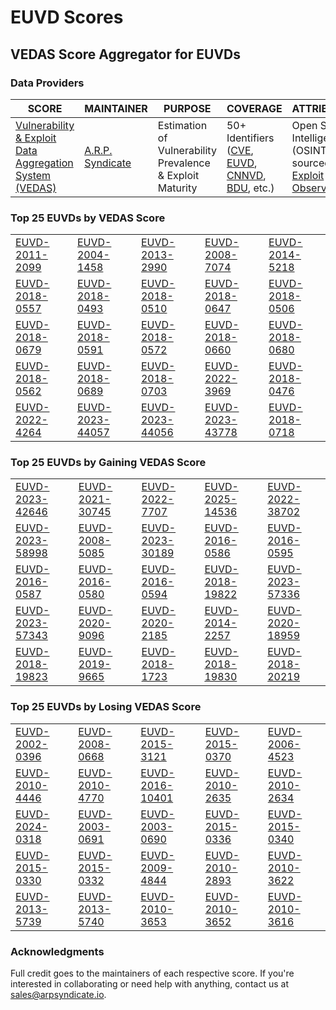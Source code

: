 
# EUVD Scores
## VEDAS Score Aggregator for EUVDs 

### Data Providers
| SCORE | MAINTAINER | PURPOSE | COVERAGE | ATTRIBUTION | FREQUENCY |
| ----- | ---------- | ------- | -------- | ----------- | --------- |
| [Vulnerability & Exploit Data Aggregation System (VEDAS)](https://vedas.arpsyndicate.io) | [A.R.P. Syndicate](https://www.arpsyndicate.io) | Estimation of Vulnerability Prevalence & Exploit Maturity | 50+ Identifiers ([CVE](https://github.com/ARPSyndicate/cve-scores), [EUVD](https://github.com/ARPSyndicate/euvd-scores), [CNNVD](https://github.com/ARPSyndicate/cnnvd-scores), [BDU](https://github.com/ARPSyndicate/bdu-scores), etc.) | Open Source Intelligence (OSINT) sourced from [Exploit Observer](https://www.exploit.observer) | 6-8 Hours |




<h3>Top 25 EUVDs by VEDAS Score</h3>

<table>
  <tr>
    <td><a href='https://vedas.arpsyndicate.io/?vuln=EUVD-2011-2099'>EUVD-2011-2099</a></td>
    <td><a href='https://vedas.arpsyndicate.io/?vuln=EUVD-2004-1458'>EUVD-2004-1458</a></td>
    <td><a href='https://vedas.arpsyndicate.io/?vuln=EUVD-2013-2990'>EUVD-2013-2990</a></td>
    <td><a href='https://vedas.arpsyndicate.io/?vuln=EUVD-2008-7074'>EUVD-2008-7074</a></td>
    <td><a href='https://vedas.arpsyndicate.io/?vuln=EUVD-2014-5218'>EUVD-2014-5218</a></td>
  </tr>
  <tr>
    <td><a href='https://vedas.arpsyndicate.io/?vuln=EUVD-2018-0557'>EUVD-2018-0557</a></td>
    <td><a href='https://vedas.arpsyndicate.io/?vuln=EUVD-2018-0493'>EUVD-2018-0493</a></td>
    <td><a href='https://vedas.arpsyndicate.io/?vuln=EUVD-2018-0510'>EUVD-2018-0510</a></td>
    <td><a href='https://vedas.arpsyndicate.io/?vuln=EUVD-2018-0647'>EUVD-2018-0647</a></td>
    <td><a href='https://vedas.arpsyndicate.io/?vuln=EUVD-2018-0506'>EUVD-2018-0506</a></td>
  </tr>
  <tr>
    <td><a href='https://vedas.arpsyndicate.io/?vuln=EUVD-2018-0679'>EUVD-2018-0679</a></td>
    <td><a href='https://vedas.arpsyndicate.io/?vuln=EUVD-2018-0591'>EUVD-2018-0591</a></td>
    <td><a href='https://vedas.arpsyndicate.io/?vuln=EUVD-2018-0572'>EUVD-2018-0572</a></td>
    <td><a href='https://vedas.arpsyndicate.io/?vuln=EUVD-2018-0660'>EUVD-2018-0660</a></td>
    <td><a href='https://vedas.arpsyndicate.io/?vuln=EUVD-2018-0680'>EUVD-2018-0680</a></td>
  </tr>
  <tr>
    <td><a href='https://vedas.arpsyndicate.io/?vuln=EUVD-2018-0562'>EUVD-2018-0562</a></td>
    <td><a href='https://vedas.arpsyndicate.io/?vuln=EUVD-2018-0689'>EUVD-2018-0689</a></td>
    <td><a href='https://vedas.arpsyndicate.io/?vuln=EUVD-2018-0703'>EUVD-2018-0703</a></td>
    <td><a href='https://vedas.arpsyndicate.io/?vuln=EUVD-2022-3969'>EUVD-2022-3969</a></td>
    <td><a href='https://vedas.arpsyndicate.io/?vuln=EUVD-2018-0476'>EUVD-2018-0476</a></td>
  </tr>
  <tr>
    <td><a href='https://vedas.arpsyndicate.io/?vuln=EUVD-2022-4264'>EUVD-2022-4264</a></td>
    <td><a href='https://vedas.arpsyndicate.io/?vuln=EUVD-2023-44057'>EUVD-2023-44057</a></td>
    <td><a href='https://vedas.arpsyndicate.io/?vuln=EUVD-2023-44056'>EUVD-2023-44056</a></td>
    <td><a href='https://vedas.arpsyndicate.io/?vuln=EUVD-2023-43778'>EUVD-2023-43778</a></td>
    <td><a href='https://vedas.arpsyndicate.io/?vuln=EUVD-2018-0718'>EUVD-2018-0718</a></td>
  </tr>
</table>


<h3>Top 25 EUVDs by Gaining VEDAS Score</h3>

<table>
  <tr>
    <td><a href='https://vedas.arpsyndicate.io/?vuln=EUVD-2023-42646'>EUVD-2023-42646</a></td>
    <td><a href='https://vedas.arpsyndicate.io/?vuln=EUVD-2021-30745'>EUVD-2021-30745</a></td>
    <td><a href='https://vedas.arpsyndicate.io/?vuln=EUVD-2022-7707'>EUVD-2022-7707</a></td>
    <td><a href='https://vedas.arpsyndicate.io/?vuln=EUVD-2025-14536'>EUVD-2025-14536</a></td>
    <td><a href='https://vedas.arpsyndicate.io/?vuln=EUVD-2022-38702'>EUVD-2022-38702</a></td>
  </tr>
  <tr>
    <td><a href='https://vedas.arpsyndicate.io/?vuln=EUVD-2023-58998'>EUVD-2023-58998</a></td>
    <td><a href='https://vedas.arpsyndicate.io/?vuln=EUVD-2008-5085'>EUVD-2008-5085</a></td>
    <td><a href='https://vedas.arpsyndicate.io/?vuln=EUVD-2023-30189'>EUVD-2023-30189</a></td>
    <td><a href='https://vedas.arpsyndicate.io/?vuln=EUVD-2016-0586'>EUVD-2016-0586</a></td>
    <td><a href='https://vedas.arpsyndicate.io/?vuln=EUVD-2016-0595'>EUVD-2016-0595</a></td>
  </tr>
  <tr>
    <td><a href='https://vedas.arpsyndicate.io/?vuln=EUVD-2016-0587'>EUVD-2016-0587</a></td>
    <td><a href='https://vedas.arpsyndicate.io/?vuln=EUVD-2016-0580'>EUVD-2016-0580</a></td>
    <td><a href='https://vedas.arpsyndicate.io/?vuln=EUVD-2016-0594'>EUVD-2016-0594</a></td>
    <td><a href='https://vedas.arpsyndicate.io/?vuln=EUVD-2018-19822'>EUVD-2018-19822</a></td>
    <td><a href='https://vedas.arpsyndicate.io/?vuln=EUVD-2023-57336'>EUVD-2023-57336</a></td>
  </tr>
  <tr>
    <td><a href='https://vedas.arpsyndicate.io/?vuln=EUVD-2023-57343'>EUVD-2023-57343</a></td>
    <td><a href='https://vedas.arpsyndicate.io/?vuln=EUVD-2020-9096'>EUVD-2020-9096</a></td>
    <td><a href='https://vedas.arpsyndicate.io/?vuln=EUVD-2020-2185'>EUVD-2020-2185</a></td>
    <td><a href='https://vedas.arpsyndicate.io/?vuln=EUVD-2014-2257'>EUVD-2014-2257</a></td>
    <td><a href='https://vedas.arpsyndicate.io/?vuln=EUVD-2020-18959'>EUVD-2020-18959</a></td>
  </tr>
  <tr>
    <td><a href='https://vedas.arpsyndicate.io/?vuln=EUVD-2018-19823'>EUVD-2018-19823</a></td>
    <td><a href='https://vedas.arpsyndicate.io/?vuln=EUVD-2019-9665'>EUVD-2019-9665</a></td>
    <td><a href='https://vedas.arpsyndicate.io/?vuln=EUVD-2018-1723'>EUVD-2018-1723</a></td>
    <td><a href='https://vedas.arpsyndicate.io/?vuln=EUVD-2018-19830'>EUVD-2018-19830</a></td>
    <td><a href='https://vedas.arpsyndicate.io/?vuln=EUVD-2018-20219'>EUVD-2018-20219</a></td>
  </tr>
</table>


<h3>Top 25 EUVDs by Losing VEDAS Score</h3>

<table>
  <tr>
    <td><a href='https://vedas.arpsyndicate.io/?vuln=EUVD-2002-0396'>EUVD-2002-0396</a></td>
    <td><a href='https://vedas.arpsyndicate.io/?vuln=EUVD-2008-0668'>EUVD-2008-0668</a></td>
    <td><a href='https://vedas.arpsyndicate.io/?vuln=EUVD-2015-3121'>EUVD-2015-3121</a></td>
    <td><a href='https://vedas.arpsyndicate.io/?vuln=EUVD-2015-0370'>EUVD-2015-0370</a></td>
    <td><a href='https://vedas.arpsyndicate.io/?vuln=EUVD-2006-4523'>EUVD-2006-4523</a></td>
  </tr>
  <tr>
    <td><a href='https://vedas.arpsyndicate.io/?vuln=EUVD-2010-4446'>EUVD-2010-4446</a></td>
    <td><a href='https://vedas.arpsyndicate.io/?vuln=EUVD-2010-4770'>EUVD-2010-4770</a></td>
    <td><a href='https://vedas.arpsyndicate.io/?vuln=EUVD-2016-10401'>EUVD-2016-10401</a></td>
    <td><a href='https://vedas.arpsyndicate.io/?vuln=EUVD-2010-2635'>EUVD-2010-2635</a></td>
    <td><a href='https://vedas.arpsyndicate.io/?vuln=EUVD-2010-2634'>EUVD-2010-2634</a></td>
  </tr>
  <tr>
    <td><a href='https://vedas.arpsyndicate.io/?vuln=EUVD-2024-0318'>EUVD-2024-0318</a></td>
    <td><a href='https://vedas.arpsyndicate.io/?vuln=EUVD-2003-0691'>EUVD-2003-0691</a></td>
    <td><a href='https://vedas.arpsyndicate.io/?vuln=EUVD-2003-0690'>EUVD-2003-0690</a></td>
    <td><a href='https://vedas.arpsyndicate.io/?vuln=EUVD-2015-0336'>EUVD-2015-0336</a></td>
    <td><a href='https://vedas.arpsyndicate.io/?vuln=EUVD-2015-0340'>EUVD-2015-0340</a></td>
  </tr>
  <tr>
    <td><a href='https://vedas.arpsyndicate.io/?vuln=EUVD-2015-0330'>EUVD-2015-0330</a></td>
    <td><a href='https://vedas.arpsyndicate.io/?vuln=EUVD-2015-0332'>EUVD-2015-0332</a></td>
    <td><a href='https://vedas.arpsyndicate.io/?vuln=EUVD-2009-4844'>EUVD-2009-4844</a></td>
    <td><a href='https://vedas.arpsyndicate.io/?vuln=EUVD-2010-2893'>EUVD-2010-2893</a></td>
    <td><a href='https://vedas.arpsyndicate.io/?vuln=EUVD-2010-3622'>EUVD-2010-3622</a></td>
  </tr>
  <tr>
    <td><a href='https://vedas.arpsyndicate.io/?vuln=EUVD-2013-5739'>EUVD-2013-5739</a></td>
    <td><a href='https://vedas.arpsyndicate.io/?vuln=EUVD-2013-5740'>EUVD-2013-5740</a></td>
    <td><a href='https://vedas.arpsyndicate.io/?vuln=EUVD-2010-3653'>EUVD-2010-3653</a></td>
    <td><a href='https://vedas.arpsyndicate.io/?vuln=EUVD-2010-3652'>EUVD-2010-3652</a></td>
    <td><a href='https://vedas.arpsyndicate.io/?vuln=EUVD-2010-3616'>EUVD-2010-3616</a></td>
  </tr>
</table>



### Acknowledgments
Full credit goes to the maintainers of each respective score.
If you're interested in collaborating or need help with anything, contact us at [sales@arpsyndicate.io](mailto:sales@arpsyndicate.io).
